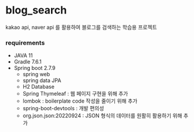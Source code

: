 # blog_search
kakao api, naver api 를 활용하여 블로그를 검색하는 학습용 프로젝트

### requirements
- JAVA 11
- Gradle 7.6.1
- Spring boot 2.7.9
  - spring web
  - spring data JPA
  - H2 Database
  - Spring Thymeleaf : 웹 페이지 구현을 위해 추가
  - lombok : boilerplate code 작성을 줄이기 위해 추가
  - spring-boot-devtools : 개발 편의성
  - org.json.json:20220924 : JSON 형식의 데이터를 원활히 활용하기 위해 추가